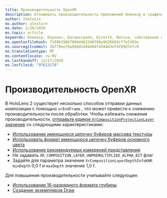 ```yaml
---
title: Производительность OpenXR
description: Отлаживать производительность приложений Опенкср в графическом процессоре.
author: thetuvix
ms.author: alexturn
ms.date: 2/28/2020
ms.topic: article
keywords: Опенкср, Кхронос, Басикксрапп, DirectX, Native, собственное приложение, настраиваемое ядро, по промежуточного слоя, производительность, оптимизация, отладка GPU, Рендердок, PIX
ms.openlocfilehash: 7199b29067094d402348f00a9d26b93cf7e5393e
ms.sourcegitcommit: 2bf79eef6a9b845494484f458443ef4f89d7efc0
ms.translationtype: MT
ms.contentlocale: ru-RU
ms.lasthandoff: 12/17/2020
ms.locfileid: "97613178"
---
```

# <a name="openxr-performance"></a>Производительность OpenXR

В HoloLens 2 существует несколько способов отправки данных композиции с помощью `xrEndFrame` , что может привести к снижению производительности после обработки.
Чтобы избежать снижения производительности, [отправьте единое `XrCompositionProjectionLayer` значение](openxr-best-practices.md#use-a-single-projection-layer) со следующими характеристиками:
* [Использование имеющуюся цепочку буферов массива текстуры](openxr-best-practices.md#render-with-texture-array-and-vprt)
* [Использовать формат имеющуюся цепочку буферов основного цвета](openxr-best-practices.md#select-a-swapchain-format)
* [Использование рекомендуемых измерений представления](openxr-best-practices.md#render-with-recommended-rendering-parameters-and-frame-timing)
* Не задавать `XR_COMPOSITION_LAYER_UNPREMULTIPLIED_ALPHA_BIT` флаг
* Задайте для параметра значение `XrCompositionLayerDepthInfoKHR` `minDepth` 0,0 f и `maxDepth` значение 1,0 f.

Для повышения производительности учитывайте следующее.
* [Использование 16-разрядного формата глубины](openxr-best-practices.md#choose-a-reasonable-depth-range)
* [Создание экземпляров Draw](openxr-best-practices.md#render-with-texture-array-and-vprt)
